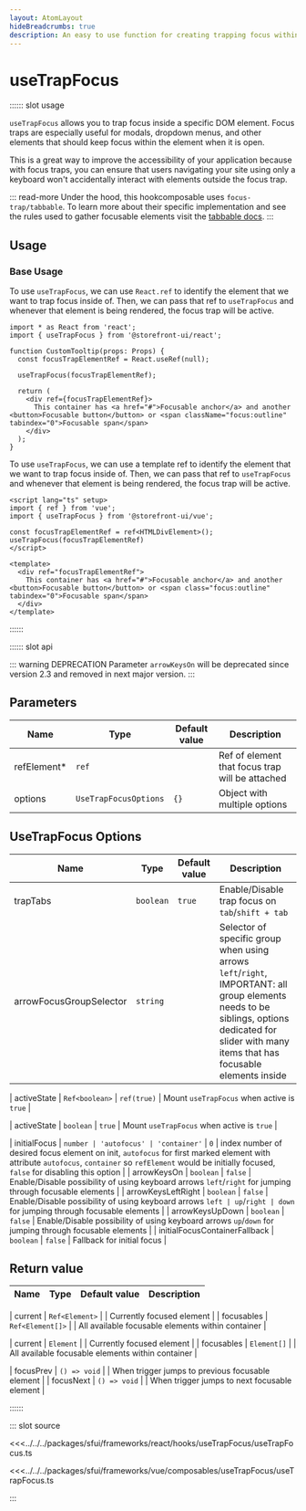 ```yaml
---
layout: AtomLayout
hideBreadcrumbs: true
description: An easy to use function for creating trapping focus within an element.
---
```


# useTrapFocus

:::::: slot usage

`useTrapFocus` allows you to trap focus inside a specific DOM element. Focus traps are especially useful for modals, dropdown menus, and other elements that should keep focus within the element when it is open.

This is a great way to improve the accessibility of your application because with focus traps, you can ensure that users navigating your site using only a keyboard won't accidentally interact with elements outside the focus trap.

::: read-more
Under the hood, this <!-- react -->hook<!-- end react --><!-- vue -->composable<!-- end vue --> uses `focus-trap/tabbable`. To learn more about their specific implementation and see the rules used to gather focusable elements visit the [tabbable docs](https://github.com/focus-trap/tabbable).
:::

## Usage

### Base Usage
<!-- react -->

To use `useTrapFocus`, we can use `React.ref` to identify the element that we want to trap focus inside of. Then, we can pass that ref to `useTrapFocus` and whenever that element is being rendered, the focus trap will be active.

<SourceCode>

```tsx
import * as React from 'react';
import { useTrapFocus } from '@storefront-ui/react';

function CustomTooltip(props: Props) {
  const focusTrapElementRef = React.useRef(null);

  useTrapFocus(focusTrapElementRef);

  return (
    <div ref={focusTrapElementRef}>
      This container has <a href="#">Focusable anchor</a> and another <button>Focusable button</button> or <span className="focus:outline" tabindex="0">Focusable span</span>
    </div>
  );
}
```

</SourceCode>

<!-- end react -->
<!-- vue -->

To use `useTrapFocus`, we can use a template ref to identify the element that we want to trap focus inside of. Then, we can pass that ref to `useTrapFocus` and whenever that element is being rendered, the focus trap will be active.

<SourceCode>

```vue
<script lang="ts" setup>
import { ref } from 'vue';
import { useTrapFocus } from '@storefront-ui/vue';

const focusTrapElementRef = ref<HTMLDivElement>();
useTrapFocus(focusTrapElementRef)
</script>

<template>
  <div ref="focusTrapElementRef">
    This container has <a href="#">Focusable anchor</a> and another <button>Focusable button</button> or <span class="focus:outline" tabindex="0">Focusable span</span>
  </div>
</template>
```

</SourceCode>
<!-- end vue -->
::::::

:::::: slot api

<!-- TODO: remove arrowKeysOn before 3.0.0 release -->
::: warning DEPRECATION
Parameter `arrowKeysOn` will be deprecated since version 2.3 and removed in next major version.
:::

## Parameters

| Name      | Type                  | Default value | Description |
| --------- | --------------------- | ------------- | ----------- |
| refElement\* | `ref`    |      | Ref of element that focus trap will be attached              |
| options  | `UseTrapFocusOptions` | `{}`              | Object with multiple options  |

## UseTrapFocus Options

| Name      | Type                  | Default value | Description |
| --------- | --------------------- | ------------- | ----------- |
| trapTabs  | `boolean`    | `true`     | Enable/Disable trap focus on `tab`/`shift + tab`              |
| arrowFocusGroupSelector  | `string`    |      | Selector of specific group when using arrows `left`/`right`, IMPORTANT: all group elements needs to be siblings, options dedicated for slider with many items that has focusable elements inside              |
<!-- vue -->
| activeState  | `Ref<boolean>` | `ref(true)`              | Mount `useTrapFocus` when active is `true`  |
<!-- end vue -->
<!-- react -->
| activeState  | `boolean` | `true`              | Mount `useTrapFocus` when active is `true`  |
<!-- end react -->
| initialFocus    | `number | 'autofocus' | 'container'` | `0`       | index number of desired focus element on init, `autofocus` for first marked element with attribute `autofocus`, `container` so `refElement` would be initially focused, `false` for disabling this option  |
| arrowKeysOn | `boolean`    | `false`      | Enable/Disable possibility of using keyboard arrows `left`/`right` for jumping through focusable elements              |
| arrowKeysLeftRight | `boolean`    | `false`      | Enable/Disable possibility of using keyboard arrows `left | up`/`right | down` for jumping through focusable elements              |
| arrowKeysUpDown | `boolean`    | `false`      | Enable/Disable possibility of using keyboard arrows `up`/`down` for jumping through focusable elements              |
| initialFocusContainerFallback | `boolean`  | `false`     | Fallback for initial focus           |

## Return value

| Name            | Type           | Default value | Description |
| --------------- | -------------- | ------------- | ----------- |
<!-- vue -->
| current           | `Ref<Element>` |               |  Currently focused element |
| focusables           | `Ref<Element[]>` |               |  All available focusable elements within container |
<!-- end vue -->
<!-- react -->
| current           | `Element` |               |  Currently focused element |
| focusables           | `Element[]` |               |  All available focusable elements within container |
<!-- end react -->
| focusPrev           | `() => void` |               |  When trigger jumps to previous focusable element |
| focusNext           | `() => void` |               |  When trigger jumps to next focusable element |

::::::

::: slot source
<SourceCode>

<!-- react -->
<<<../../../packages/sfui/frameworks/react/hooks/useTrapFocus/useTrapFocus.ts
<!-- end react -->
<!-- vue -->
<<<../../../packages/sfui/frameworks/vue/composables/useTrapFocus/useTrapFocus.ts
<!-- end vue -->

</SourceCode>
:::
